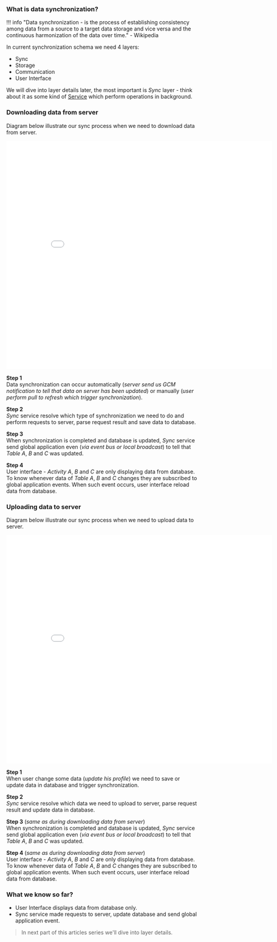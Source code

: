 ### What is data synchronization?

!!! info
    "Data synchronization - is the process of establishing consistency among data from a source to a target data storage and vice versa and the continuous harmonization of the data over time." - Wikipedia

In current synchronization schema we need 4 layers:

- Sync
- Storage
- Communication
- User Interface

We will dive into layer details later, the most important is *Sync* layer - think about it as some kind of [Service](http://developer.android.com/guide/components/services.html) which perform operations in background.

### Downloading data from server

Diagram below illustrate our sync process when we need to download data from server.

<iframe src="//slides.com/dmytrodanylyk/android-data-sync/embed#/2/6/" width="700" height="600" scrolling="no" frameborder="0"></iframe>

**Step 1**<br>
Data synchronization can occur automatically (*server send us GCM notification to tell that data on server has been updated*) or manually (*user perform pull to refresh which trigger synchronization*).

**Step 2**<br>
*Sync* service resolve which type of synchronization we need to do and perform requests to server, parse request result and save data to database.

**Step 3**<br>
When synchronization is completed and database is updated, *Sync* service send global application even (*via event bus or local broadcast*) to tell that *Table A*, *B* and *C* was updated.

**Step 4**<br>
User interface - *Activity A*, *B* and *C* are only displaying data from database. To know whenever data of *Table A*, *B* and *C* changes they are subscribed to global application events. When such event occurs, user interface reload data from database.

### Uploading data to server

Diagram below illustrate our sync process when we need to upload data to server.

<iframe src="//slides.com/dmytrodanylyk/android-data-sync/embed#/3/4" width="700" height="600" scrolling="no" frameborder="0"></iframe>

**Step 1**<br>
When user change some data (*update his profile*) we need to save or update data in database and trigger synchronization.

**Step 2**<br>
*Sync* service resolve which data we need to upload to server, parse request result and update data in database.

**Step 3** (*same as during downloading data from server*) <br>
When synchronization is completed and database is updated, *Sync* service send global application even (*via event bus or local broadcast*) to tell that *Table A*, *B* and *C* was updated.

**Step 4** (*same as during downloading data from server*) <br>
User interface - *Activity A*, *B* and *C* are only displaying data from database. To know whenever data of *Table A*, *B* and *C* changes they are subscribed to global application events. When such event occurs, user interface reload data from database.


### What we know so far?

- User Interface displays data from database only.
- Sync service made requests to server, update database and send global application event.

> In next part of this articles series we'll dive into layer details.
